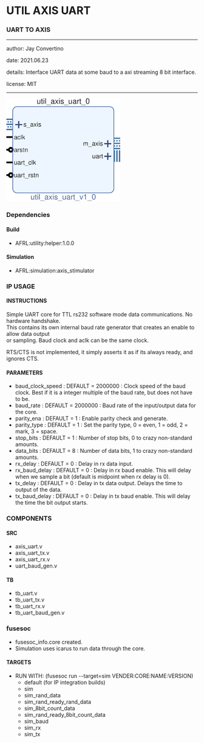 # UTIL AXIS UART
### UART TO AXIS
---

   author: Jay Convertino   
   
   date: 2021.06.23  
   
   details: Interface UART data at some baud to a axi streaming 8 bit interface.   
   
   license: MIT   
   
---

![rtl_img](./rtl.png)

### Dependencies
#### Build
  - AFRL:utility:helper:1.0.0
  
#### Simulation
  - AFRL:simulation:axis_stimulator

### IP USAGE
#### INSTRUCTIONS

Simple UART core for TTL rs232 software mode data communications. No hardware handshake.  
This contains its own internal baud rate generator that creates an enable to allow data output  
or sampling. Baud clock and aclk can be the same clock.  

RTS/CTS is not implemented, it simply asserts it as if its always ready, and ignores CTS.

#### PARAMETERS
* baud_clock_speed : DEFAULT = 2000000 : Clock speed of the baud clock. Best if it is a integer multiple of the baud rate, but does not have to be.
* baud_rate : DEFAULT = 2000000 : Baud rate of the input/output data for the core.
* parity_ena : DEFAULT = 1 : Enable parity check and generate.
* parity_type : DEFAULT = 1 : Set the parity type, 0 = even, 1 = odd, 2 = mark, 3 = space.
* stop_bits : DEFAULT = 1 : Number of stop bits, 0 to crazy non-standard amounts.
* data_bits : DEFAULT = 8 : Number of data bits, 1 to crazy non-standard amounts.
* rx_delay : DEFAULT = 0 : Delay in rx data input.
* rx_baud_delay : DEFAULT = 0 : Delay in rx baud enable. This will delay when we sample a bit (default is midpoint when rx delay is 0).
* tx_delay : DEFAULT = 0 : Delay in tx data output. Delays the time to output of the data.
* tx_baud_delay : DEFAULT = 0 : Delay in tx baud enable. This will delay the time the bit output starts.

### COMPONENTS
#### SRC

* axis_uart.v
* axis_uart_tx.v
* axis_uart_rx.v
* uart_baud_gen.v
  
#### TB

* tb_uart.v
* tb_uart_tx.v
* tb_uart_rx.v
* tb_uart_baud_gen.v
  
### fusesoc

* fusesoc_info.core created.
* Simulation uses icarus to run data through the core.

#### TARGETS

* RUN WITH: (fusesoc run --target=sim VENDER:CORE:NAME:VERSION)
  - default (for IP integration builds)
  - sim
  - sim_rand_data
  - sim_rand_ready_rand_data
  - sim_8bit_count_data
  - sim_rand_ready_8bit_count_data
  - sim_baud
  - sim_rx
  - sim_tx
